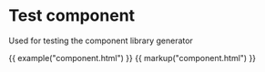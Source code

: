# Test component

Used for testing the component library generator

{{ example("component.html") }}
{{ markup("component.html") }}
